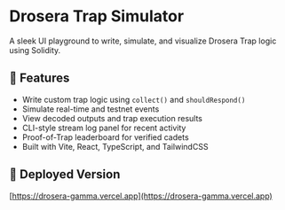 # Drosera Trap Simulator

A sleek UI playground to write, simulate, and visualize Drosera Trap logic using Solidity.

## 🔧 Features

- Write custom trap logic using `collect()` and `shouldRespond()`
- Simulate real-time and testnet events
- View decoded outputs and trap execution results
- CLI-style stream log panel for recent activity
- Proof-of-Trap leaderboard for verified cadets
- Built with Vite, React, TypeScript, and TailwindCSS

## 🧪 Deployed Version

[https://drosera-gamma.vercel.app](https://drosera-gamma.vercel.app)
